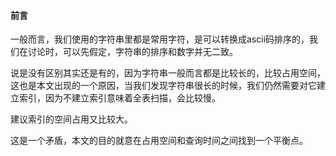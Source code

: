 #### 前言

一般而言，我们使用的字符串里都是常用字符，是可以转换成ascii码排序的，我们在讨论时，可以先假定，字符串的排序和数字并无二致。

说是没有区别其实还是有的，因为字符串一般而言都是比较长的，比较占用空间，这也是本文出现的一个原因，当我们发现字符串很长的时候，我们仍然需要对它建立索引，因为不建立索引意味着全表扫描，会比较慢。

建议索引的空间占用又比较大。

这是一个矛盾，本文的目的就意在占用空间和查询时间之间找到一个平衡点。